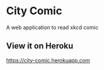 # City Comic
A web application to read xkcd comic

## View it on Heroku
https://city-comic.herokuapp.com